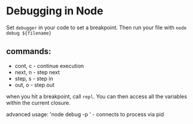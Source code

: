 # Debugging in Node
Set `debugger` in your code to set a breakpoint. Then run your file with `node debug ${filename}`

## commands:
* cont, c - continue execution
* next, n - step next
* step, s - step in
* out, o - step out

when you hit a breakpoint, call `repl`. You can then access all the variables within the current closure.

advanced usage: 'node debug -p <pid>' - connects to process via pid
